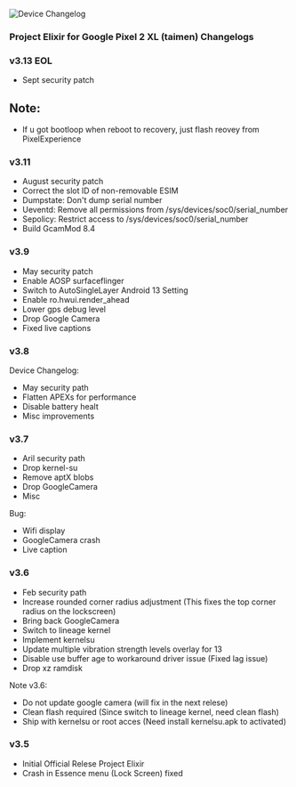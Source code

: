 ![Device Changelog](https://i.imgur.com/C0Wcdr5.png)

### Project Elixir for Google Pixel 2 XL (taimen) Changelogs

### v3.13 EOL
- Sept security patch
## Note:
- If u got bootloop when reboot to recovery, just flash reovey from PixelExperience

### v3.11
- August security patch
- Correct the slot ID of non-removable ESIM
- Dumpstate: Don't dump serial number
- Ueventd: Remove all permissions from /sys/devices/soc0/serial_number
- Sepolicy: Restrict access to /sys/devices/soc0/serial_number
- Build GcamMod 8.4

### v3.9
- May security patch
- Enable AOSP surfaceflinger
- Switch to AutoSingleLayer Android 13 Setting
- Enable ro.hwui.render_ahead
- Lower gps debug level
- Drop Google Camera
- Fixed live captions

### v3.8
Device Changelog:
- May security path
- Flatten APEXs for performance
- Disable battery healt
- Misc improvements

### v3.7
- Aril security path
- Drop kernel-su
- Remove aptX blobs
- Drop GoogleCamera
- Misc

Bug:
- Wifi display
- GoogleCamera crash
- Live caption

### v3.6
- Feb security path
- Increase rounded corner radius adjustment (This fixes the top corner radius on the lockscreen)
- Bring back GoogleCamera
- Switch to lineage kernel
- Implement kernelsu
- Update multiple vibration strength levels overlay for 13
- Disable use buffer age to workaround driver issue (Fixed lag issue)
- Drop xz ramdisk

Note v3.6:
- Do not update google camera (will fix in the next relese)
- Clean flash required (Since switch to lineage kernel, need clean flash)
- Ship with kernelsu or root acces (Need install kernelsu.apk to activated)

### v3.5
- Initial Official Relese Project Elixir
- Crash in Essence menu (Lock Screen) fixed